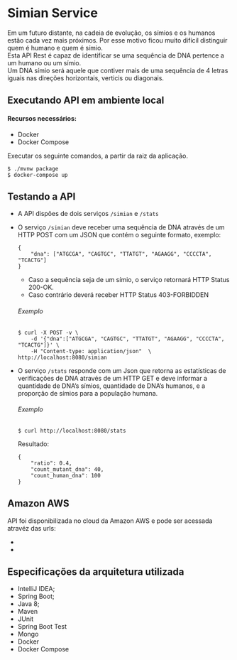 # Simian Service

Em um futuro distante, na cadeia de evolução, os símios e os humanos estão cada vez mais próximos.
Por esse motivo ficou muito difícil distinguir quem é humano e quem é símio. \
Esta API Rest é capaz de identificar se uma sequência de DNA pertence a um humano ou um símio. \
Um DNA símio será aquele que contiver mais de uma sequência de 4 letras iguais nas direções horizontais, verticis ou diagonais.

## Executando API em ambiente local
#### Recursos necessários:

  - Docker
  - Docker Compose
  
  Executar os seguinte comandos, a partir da raiz da aplicação.
  ```
  $ ./mvnw package
  $ docker-compose up   
  ```

## Testando a API

- A API dispões de dois serviços `` /simian `` e `` /stats ``
- O serviço `` /simian `` deve receber uma sequência de DNA através de um HTTP POST com um JSON que contém o seguinte formato, exemplo:

	```
	{
		"dna": ["ATGCGA", "CAGTGC", "TTATGT", "AGAAGG", "CCCCTA", "TCACTG"]
	}
	```
	- Caso a sequência seja de um símio, o serviço retornará HTTP Status 200-OK.
	- Caso contrário deverá receber HTTP Status 403-FORBIDDEN
 
	###### Exemplo
	``` 
	$ curl -X POST -v \
		-d '{"dna":["ATGCGA", "CAGTGC", "TTATGT", "AGAAGG", "CCCCTA", "TCACTG"]}' \
		-H "Content-type: application/json"  \
	http://localhost:8080/simian
	```
- O serviço `` /stats `` responde com um Json que retorna as estatísticas de verificações de DNA através de um HTTP GET e deve informar a quantidade de DNA’s símios, quantidade de DNA’s humanos, e a proporção de símios para a população humana.

	###### Exemplo
	``` 
	$ curl http://localhost:8080/stats 
	```
	Resultado:
	``` 
	{
		"ratio": 0.4,
		"count_mutant_dna": 40, 
		"count_human_dna": 100
	}
    ```
## Amazon AWS
API foi disponibilizada no cloud da Amazon AWS e pode ser acessada atravéz das urls:

- 
- 

## Especificações da arquitetura utilizada
- IntelliJ IDEA;
- Spring Boot;
- Java 8;
- Maven
- JUnit
- Spring Boot Test
- Mongo
- Docker
- Docker Compose